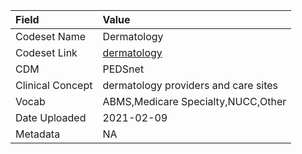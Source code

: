 |Field            |Value                                |
|:----------------|:------------------------------------|
|Codeset Name     |Dermatology                          |
|Codeset Link     |[dermatology](https://github.com/PEDSnet/Variable-Dictionary/blob/main/visits/dermatology.csv)|
|CDM              |PEDSnet                              |
|Clinical Concept |dermatology providers and care sites |
|Vocab            |ABMS,Medicare Specialty,NUCC,Other   |
|Date Uploaded    |2021-02-09                           |
|Metadata         |NA                                   |
